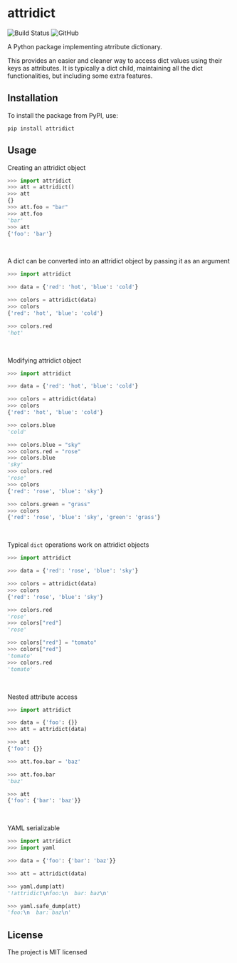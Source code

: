 # attridict
![Build Status](https://github.com/alvinshaita/attridict/actions/workflows/attridict.yml/badge.svg?branch=main)
![GitHub](https://img.shields.io/github/license/alvinshaita/attridict.svg)


A Python package implementing atrribute dictionary.

This provides an easier and cleaner way to access dict values using their keys as attributes. It is typically a dict child, maintaining all the dict functionalities, but including some extra features.



## Installation
To install the package from PyPI, use:
```
pip install attridict
```




## Usage

Creating an attridict object
```python
>>> import attridict
>>> att = attridict()
>>> att
{}
>>> att.foo = "bar"
>>> att.foo
'bar'
>>> att
{'foo': 'bar'}
```
<br/>

A dict can be converted into an attridict object by passing it as an argument
```python
>>> import attridict

>>> data = {'red': 'hot', 'blue': 'cold'}

>>> colors = attridict(data)
>>> colors
{'red': 'hot', 'blue': 'cold'}

>>> colors.red
'hot'
```
<br/>

Modifying attridict object
```python
>>> import attridict

>>> data = {'red': 'hot', 'blue': 'cold'}

>>> colors = attridict(data)
>>> colors
{'red': 'hot', 'blue': 'cold'}

>>> colors.blue
'cold'

>>> colors.blue = "sky"
>>> colors.red = "rose"
>>> colors.blue
'sky'
>>> colors.red
'rose'
>>> colors
{'red': 'rose', 'blue': 'sky'}

>>> colors.green = "grass"
>>> colors
{'red': 'rose', 'blue': 'sky', 'green': 'grass'}
```
<br/>

Typical `dict` operations work on attridict objects
```python
>>> import attridict

>>> data = {'red': 'rose', 'blue': 'sky'}

>>> colors = attridict(data)
>>> colors
{'red': 'rose', 'blue': 'sky'}

>>> colors.red
'rose'
>>> colors["red"]
'rose'

>>> colors["red"] = "tomato"
>>> colors["red"]
'tomato'
>>> colors.red
'tomato'
```
<br/>

Nested attribute access
```python
>>> import attridict

>>> data = {'foo': {}}
>>> att = attridict(data)

>>> att
{'foo': {}}

>>> att.foo.bar = 'baz'

>>> att.foo.bar
'baz'

>>> att
{'foo': {'bar': 'baz'}}
```
<br/>

YAML serializable
```python
>>> import attridict
>>> import yaml

>>> data = {'foo': {'bar': 'baz'}}

>>> att = attridict(data)

>>> yaml.dump(att)
'!attridict\nfoo:\n  bar: baz\n'

>>> yaml.safe_dump(att)
'foo:\n  bar: baz\n'
```
## License
The project is MIT licensed
